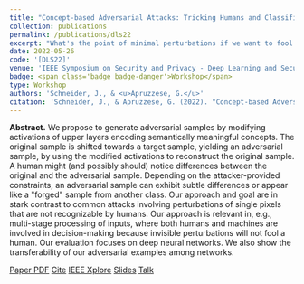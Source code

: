 ```yaml
---
title: "Concept-based Adversarial Attacks: Tricking Humans and Classifiers Alike"
collection: publications
permalink: /publications/dls22
excerpt: "What's the point of minimal perturbations if we want to fool humans?"
date: 2022-05-26
code: '[DLS22]'
venue: 'IEEE Symposium on Security and Privacy - Deep Learning and Security Workshop'
badge: <span class='badge badge-danger'>Workshop</span>
type: Workshop
authors: 'Schneider, J., & <u>Apruzzese, G.</u>'
citation: 'Schneider, J., & Apruzzese, G. (2022). "Concept-based Adversarial Attacks: Tricking Humans and Classifiers Alike." In <i>IEEE Symposium on Security and Privacy Workshops</i>.'
---
```

<b>Abstract.</b> We propose to generate adversarial samples by modifying activations of upper layers encoding semantically meaningful concepts. The original sample is shifted towards a target sample, yielding an adversarial sample, by using the modified activations to reconstruct the original sample. A human might (and possibly should) notice differences between the original and the adversarial sample. Depending on the attacker-provided constraints, an adversarial sample can exhibit subtle differences or appear like a "forged" sample from another class. Our approach and goal are in stark contrast to common attacks involving perturbations of single pixels that are not recognizable by humans. Our approach is relevant in, e.g., multi-stage processing of inputs, where both humans and machines are involved in decision-making because invisible perturbations will not fool a human. Our evaluation focuses on deep neural networks. We also show the transferability of our adversarial examples among networks.

<a class="btn btn-outline-primary my-1 mr-1 btn-sm" href="https://gioapru.github.io/files/papers/dls22/dls22.pdf" target="_blank" rel="noopener">Paper PDF</a> 
<a class="btn btn-outline-primary my-1 mr-1 btn-sm" href="https://gioapru.github.io/files/papers/dls22/dls22_cite.html" target="_blank" rel="noopener">Cite</a> 
<a class="btn btn-outline-primary my-1 mr-1 btn-sm" href="https://ieeexplore.ieee.org/document/9833874" target="_blank" rel="noopener">IEEE Xplore</a> 
<a class="btn btn-outline-primary my-1 mr-1 btn-sm" href="https://gioapru.github.io/files/papers/dls22/dls22_slides.pdf" target="_blank" rel="noopener">Slides</a> 
<a class="btn btn-outline-primary my-1 mr-1 btn-sm" href="https://gioapru.github.io/talks/dls22" target="_blank" rel="noopener">Talk</a> 